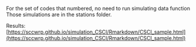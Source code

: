 For the set of codes that numbered, no need to run simulating data function
Those simulations are in the stations folder.

Results: [https://sccwrp.github.io/simulation_CSCI/Rmarkdown/CSCI_sample.html](https://sccwrp.github.io/simulation_CSCI/Rmarkdown/CSCI_sample.html)

